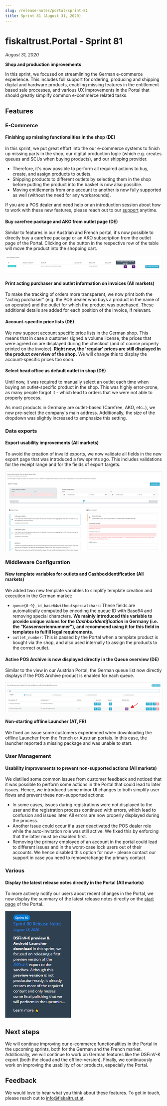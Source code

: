 ```yaml
---
slug: /release-notes/portal/sprint-81
title: Sprint 81 (August 31, 2020)
---
```


# fiskaltrust.Portal - Sprint 81
_August 31, 2020_

**Shop and production improvements**

In this sprint, we focused on streamlining the German e-commerce experience. This includes full support for ordering, producing and shipping digital and hardware products, enabling missing features in the entitlement based sale processes, and various UX improvements in the Portal that should greatly simplify common e-commerce related tasks.

## Features

### E-Commerce
 
#### Finishing up missing functionalities in the shop (DE)
In this sprint, we put great effort into the our e-commerce systems to finish up missing parts in the shop, our digital production logic (which e.g. creates queues and SCUs when buying products), and our shipping provider. 

- Therefore, it's now possible to perform all required actions to buy, create, and assign products to outlets. 
- Shipping products to different outlets by selecting them in the shop before putting the product into the basket is now also possible.
- Moving entitlements from one account to another is now fully supported as well (without the need for any workarounds).

If you are a POS dealer and need help or an introduction session about how to work with these new features, please reach out to our [support](mailto:support@fiskaltrust.de) anytime.

#### Buy carefree package and AKO from outlet page (DE)
Similar to features in our Austrian and French portal, it's now possible to directly buy a carefree package or an AKO subscription from the outlet page of the Portal.
Clicking on the button in the respective row of the table will move the product into the shopping cart.

![carefree-outlet](images/sprint-81/carefree-outlet.png)

#### Print acting purchaser and outlet information on invoices (All markets)
To make the tracking of orders more transparent, we now print both the "acting purchaser" (e.g. the POS dealer who buys a product in the name of an operator) and the outlet for which the product was purchased. These additional details are added for each position of the invoice, if relevant.

#### Account-specific price lists (DE)
We now support account specific price lists in the German shop. This means that in case a customer signed a volume license, the prices that were agreed on are displayed during the checkout (and of course properly printed on the invoice). **Right now, the 'regular' prices are still displayed in the product overview of the shop.** We will change this to display the account-specific prices too soon.

#### Select head office as default outlet in shop (DE)
Until now, it was required to manually select an outlet each time when buying an outlet-specific product in the shop. This was highly error-prone, as many people forgot it - which lead to orders that we were not able to properly process.

As most products in Germany are outlet-based (Carefree, AKO, etc..), we now pre-select the company's main address. Additionally, the size of the dropdown was slightly increased to emphasize this setting.

### Data exports

#### Export usability improvements (All markets)
To avoid the creation of invalid exports, we now validate all fields in the new export page that was introduced a few sprints ago. This includes validations for the receipt range and for the fields of export targets.

![export-validation](images/sprint-81/export-validation.png)

### Middleware Configuration

#### New template variables for outlets and CashboxIdentification (All markets)
We added two new template variables to simplify template creation and execution in the German market:
- `queue{0-9}_id_base64withoutspecialchars`: These fields are automatically computed by encoding the queue ID with Base64 and removing special characters. **We mainly introduced this variable to provide unique values for the _CashboxIdentification_ in Germany (i.e. the "Kassenseriennummer"), and recommend using it for this field in templates to fulfill legal requirements.**
- `outlet_number`: This is passed by the Portal when a template product is bought via the shop, and also used internally to assign the products to the correct outlet.

#### Active POS Archive is now displayed directly in the Queue overview (DE)
Similar to the view in our Austrian Portal, the German queue list now directly displays if the POS Archive product is enabled for each queue. 

![pos-archive-queue](images/sprint-81/pos-archive-queue.png)

#### Non-starting offline Launcher (AT, FR)
We fixed an issue some customers experienced when downloading the offline Launcher from the French or Austrian portals. In this case, the launcher reported a missing package and was unable to start.

### User Management

#### Usability improvements to prevent non-supported actions (All markets)
We distilled some common issues from customer feedback and noticed that it was possible to perform some actions in the Portal that could lead to later issues. Hence, we introduced some minor UI changes to both simplify user flows and prevent these non-supported actions:
- In some cases, issues during registrations were not displayed to the user and the registration process continued with errors, which lead to confusion and issues later. All errors are now properly displayed during the process.
- Another issue could occur if a user deactivated the POS dealer role while the auto-invitation role was still active. We fixed this by enforcing that the latter must be disabled first.
- Removing the primary employee of an account in the portal could lead to different issues and in the worst-case lock users out of their accounts. We hence disabled this option for now - please contact our support in case you need to remove/change the primary contact.

### Various

#### Display the latest release notes directly in the Portal (All markets)
To more actively notify our users about recent changes in the Portal, we now display the summary of the latest release notes directly on the [start page](https://portal.fiskaltrust.de/Home/Dashboard) of the Portal. 

![release-notes-in-portal](images/sprint-81/release-notes-in-portal.png)

## Next steps
We will continue improving our e-commerce functionalities in the Portal in the upcoming sprints, both for the German and the French market. Additionally, we will continue to work on German features like the DSFinV-K export (both the cloud and the offline-version). Finally, we continuously work on improving the usability of our products, especially the Portal.

## Feedback
We would love to hear what you think about these features. To get in touch, please reach out to [info@fiskaltrust.at](mailto:info@fiskaltrust.at).
